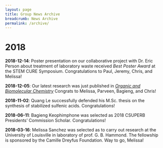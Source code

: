 ```yaml
---
layout: page
title: Group News Archive
breadcrumb: News Archive
permalink: /archive/
---
```


<!-- # 2019 -->

# 2018

**2018-12-14**: Poster presentation on our collaborative project with Dr. Eric Person about treatment of laboratory waste received _Best Poster Award_ at the STEM CURE Symposium. Congratulations to Paul, Jeremy, Chris, and Melissa!

**2018-12-05**: Our latest research was just published in [_Organic and Biomolecular Chemistry_][1] Congrats to Melissa, Parveen, Bagieng, and Chris!

   [1]: http://dx.doi.org/10.1039/C8OB02196A

**2018-11-02**: Quang Le successfully defended his M.Sc. thesis on the synthesis of stabilized sulfenic acids. Congratulations!

**2018-06-11**: Bagieng Keophimphone was selected as 2018 CSUPERB Presidents’ Commission Scholar. Congratulations!

**2018-03-16**: Melissa Sanchez was selected as to carry out research at the University of Louisville in laboratory of prof. G. B. Hammond. The fellowship is sponsored by the Camille Dreyfus Foundation. Way to go, Melissa!
